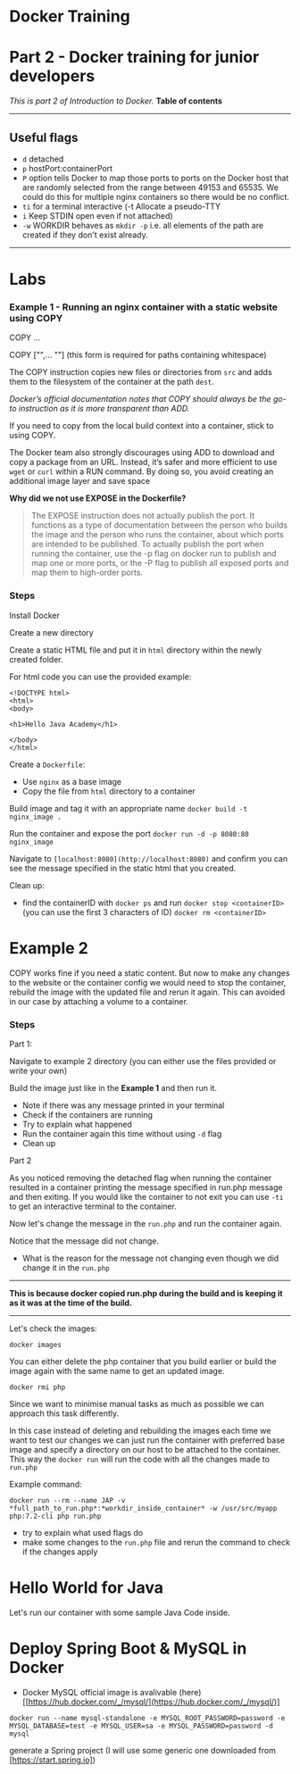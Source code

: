 # Docker Training

# Part 2 - Docker training for junior developers

*This is part 2 of Introduction to Docker.*
**Table of contents**

---

## Useful flags

- `d` detached
- `p` hostPort:containerPort
- `P` option tells Docker to map those ports to ports on the Docker host that are randomly selected from the range between 49153 and 65535. We could do this for multiple nginx containers so there would be no conflict.
- `ti` for a terminal interactive (-t Allocate a pseudo-TTY
- `i` Keep STDIN open even if not attached)
- `-w`  WORKDIR behaves as `mkdir -p` i.e. all elements of the path are created if they don't exist already.

---

# Labs

### Example 1 - **Running an nginx container with a static website using COPY**

COPY <src>... <dest>

COPY ["<src>",... "<dest>"] (this form is required for paths containing whitespace)


The COPY instruction copies new files or directories from `src` and adds them to the filesystem of the container at the path `dest`.

*Docker’s official documentation notes that COPY should always be the go-to instruction as it is more transparent than ADD.*

If you need to copy from the local build context into a container, stick to using COPY.

The Docker team also strongly discourages using ADD to download and copy a package from an URL. Instead, it’s safer and more efficient to use `wget` or `curl` within a RUN command. By doing so, you avoid creating an additional image layer and save space

**Why did we not use EXPOSE in the Dockerfile?**

> The EXPOSE instruction does not actually publish the port. It
functions as a type of documentation between the person who builds the
image and the person who runs the container, about which ports are
intended to be published. To actually publish the port when running
the container, use the -p flag on docker run to publish and map one or
more ports, or the -P flag to publish all exposed ports and map them
to high-order ports.

### **Steps**

Install Docker

Create a new directory

Create a static HTML file and put it in `html` directory within the newly created folder.

For html code you can use the provided example:

    <!DOCTYPE html>
    <html>
    <body>
    
    <h1>Hello Java Academy</h1>
    
    </body>
    </html>

Create a `Dockerfile`:

- Use `nginx` as a base image
- Copy the file from `html` directory to a container

Build image and tag it with an appropriate name
`docker build -t nginx_image .`

Run the container and expose the port
`docker run -d -p 8080:80 nginx_image`

Navigate to `[localhost:8080](http://localhost:8080)` and confirm you can see the message specified in the static html that you created. 

Clean up:

- find the containerID with `docker ps` and run `docker stop <containerID>` (you can use the first 3 characters of ID) `docker rm <containerID>`

# Example 2

COPY works fine if you need a static content. But now to make any changes to the website or the container config we would need to stop the container, rebuild the image with the updated file and rerun it again. This can avoided in our case by attaching a volume to a container. 

### **Steps**

Part 1:

Navigate to example 2 directory (you can either use the files provided or write your own)

Build the image just like in the **Example 1** and then run it. 

- Note if there was any message printed in your terminal
- Check if the containers are running
- Try to explain what happened
- Run the container again this time without using `-d` flag
- Clean up

Part 2

As you noticed removing the detached flag when running the container resulted in a container printing the message specified in run.php message and then exiting. If you would like the container to not exit you can use `-ti` to get an interactive terminal to the container. 

Now let's change the message in the `run.php`  and run the container again. 

Notice that the message did not change.

- What is the reason for the message not changing even though we did change it in the `run.php`

---

**This is because docker copied run.php during the build and is keeping it as it was at the time of the build.**

---

Let's check the images:

`docker images`

You can either delete the php container that you build earlier or build the image again with the same name to get an updated image.

`docker rmi php` 

Since we want to minimise manual tasks as much as possible we can approach this task differently. 

In this case instead of deleting and rebuilding the images each time we want to test our changes we can just run the container with preferred base image and specify a directory on our host to be attached to the container. This way the `docker run` will run the code with all the changes made to `run.php`

Example command:

`docker run --rm --name JAP -v *full_path_to_run.php*:*workdir_inside_container* -w /usr/src/myapp php:7.2-cli php run.php`

- try to explain what used flags do
- make some changes to the `run.php` file and rerun the command to check if the changes apply

# Hello World for Java

Let's run our container with some sample Java Code inside.

# Deploy Spring Boot & MySQL in Docker

- Docker MySQL official image is avalivable (here)\[\[https://hub.docker.com/_/mysql/](https://hub.docker.com/_/mysql/)]

`docker run --name mysql-standalone -e MYSQL_ROOT_PASSWORD=password -e MYSQL_DATABASE=test -e MYSQL_USER=sa -e MYSQL_PASSWORD=password -d mysql`

generate a Spring project (I will use some generic one downloaded from [https://start.spring.io])
